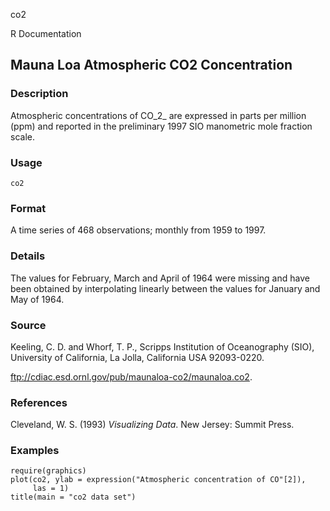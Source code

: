 co2

R Documentation

## Mauna Loa Atmospheric CO2 Concentration

### Description

Atmospheric concentrations of CO_2_ are expressed in parts per million (ppm)
and reported in the preliminary 1997 SIO manometric mole fraction scale.

### Usage

    co2

### Format

A time series of 468 observations; monthly from 1959 to 1997.

### Details

The values for February, March and April of 1964 were missing and have been
obtained by interpolating linearly between the values for January and May of
1964.

### Source

Keeling, C. D. and Whorf, T. P., Scripps Institution of Oceanography (SIO),
University of California, La Jolla, California USA 92093-0220.

<ftp://cdiac.esd.ornl.gov/pub/maunaloa-co2/maunaloa.co2>.

### References

Cleveland, W. S. (1993) _Visualizing Data_. New Jersey: Summit Press.

### Examples

    
    require(graphics)
    plot(co2, ylab = expression("Atmospheric concentration of CO"[2]),
         las = 1)
    title(main = "co2 data set")

